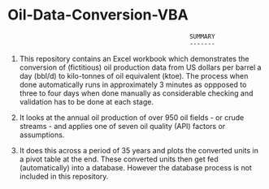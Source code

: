 # Oil-Data-Conversion-VBA
                                                      SUMMARY
                                                      -------
1. This repository contains an Excel workbook which demonstrates the conversion of (fictitious) oil production data from US dollars per      barrel a day (bbl/d) to kilo-tonnes of oil equivalent (ktoe). The process when done automatically runs in approximately 3 minutes as      oppposed to three to four days when done manually as considerable checking and validation has to be done at each stage.

2. It looks at the annual oil production of over 950 oil fields - or crude streams - and applies one of seven oil quality (API) factors or    assumptions.

3. It does this across a period of 35 years and plots the converted units in a pivot table at the end. These converted units then get fed    (automatically) into a database. However the database process is not included in this repository.
